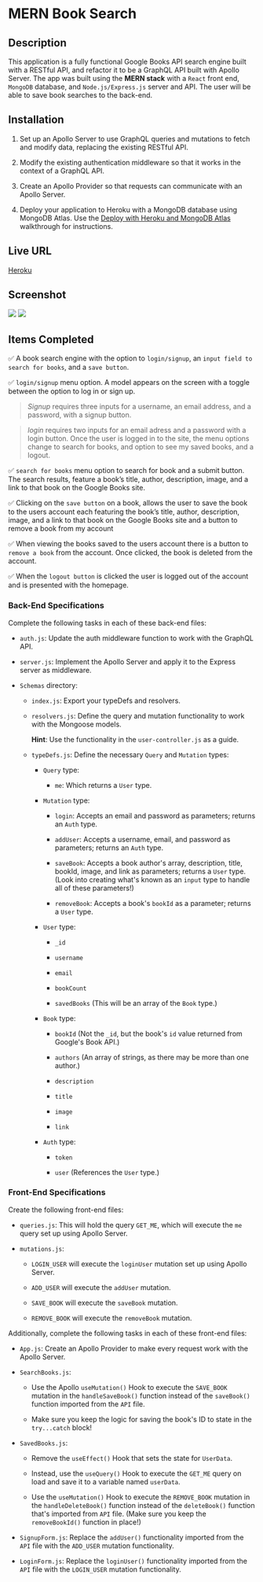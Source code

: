 # MERN Book Search

## Description

This application is a fully functional Google Books API search engine built with a RESTful API, and refactor it to be a GraphQL API built with Apollo Server. The app was built using the **MERN stack** with a `React` front end, `MongoDB` database, and `Node.js/Express.js` server and API. The user will be able to save book searches to the back-end. 

## Installation
1. Set up an Apollo Server to use GraphQL queries and mutations to fetch and modify data, replacing the existing RESTful API.

2. Modify the existing authentication middleware so that it works in the context of a GraphQL API.

3. Create an Apollo Provider so that requests can communicate with an Apollo Server.

4. Deploy your application to Heroku with a MongoDB database using MongoDB Atlas. Use the [Deploy with Heroku and MongoDB Atlas](https://coding-boot-camp.github.io/full-stack/mongodb/deploy-with-heroku-and-mongodb-atlas) walkthrough for instructions.

## Live URL

[Heroku]()

## Screenshot
![](images/Screenshot.PNG)
![](images/Screenshot2.PNG)


## Items Completed
✅ A book search engine with the option to `login/signup`, an `input field to search for books`, and a `save button`.

✅ `login/signup` menu option. A model appears on the screen with a toggle between the option to log in or sign up. 

> *Signup* requires three inputs for a username, an email address, and a password, with a signup button.

> *login* requires two inputs for an email adress and a password with a login button. Once the user is logged in to the site, the menu options change to search for books, and option to see my saved books, and a logout.

✅ `search for books` menu option to search for book and a submit button. The search results, feature a book’s title, author, description, image, and a link to that book on the Google Books site.

✅ Clicking on the `save button` on a book, allows the user to save the book to the users account each featuring the book’s title, author, description, image, and a link to that book on the Google Books site and a button to remove a book from my account

✅ When viewing the books saved to the users account there is a button to `remove a book` from the account. Once clicked, the book is deleted from the account.

✅ When the `logout button` is clicked the user is logged out of the account and is presented with the homepage.

### Back-End Specifications

Complete the following tasks in each of these back-end files:

* `auth.js`: Update the auth middleware function to work with the GraphQL API.

* `server.js`: Implement the Apollo Server and apply it to the Express server as middleware.

* `Schemas` directory:

	* `index.js`: Export your typeDefs and resolvers.

	* `resolvers.js`: Define the query and mutation functionality to work with the Mongoose models.

		**Hint**: Use the functionality in the `user-controller.js` as a guide.

	* `typeDefs.js`: Define the necessary `Query` and `Mutation` types:

		* `Query` type:

			* `me`: Which returns a `User` type.
		
		* `Mutation` type:

			* `login`: Accepts an email and password as parameters; returns an `Auth` type.

			* `addUser`: Accepts a username, email, and password as parameters; returns an `Auth` type.

			* `saveBook`: Accepts a book author's array, description, title, bookId, image, and link as parameters; returns a `User` type. (Look into creating what's known as an `input` type to handle all of these parameters!)

			* `removeBook`: Accepts a book's `bookId` as a parameter; returns a `User` type.
			
		* `User` type:

			* `_id`

			* `username`

			* `email`

			* `bookCount`

			* `savedBooks` (This will be an array of the `Book` type.)

		* `Book` type:

			* `bookId` (Not the `_id`, but the book's `id` value returned from Google's Book API.)

			* `authors` (An array of strings, as there may be more than one author.)

			* `description`

			* `title`

			* `image`

			* `link`

		* `Auth` type:

			* `token`

			* `user` (References the `User` type.)


### Front-End Specifications

Create the following front-end files:

* `queries.js`: This will hold the query `GET_ME`, which will execute the `me` query set up using Apollo Server.

* `mutations.js`:

	* `LOGIN_USER` will execute the `loginUser` mutation set up using Apollo Server.

	* `ADD_USER` will execute the `addUser` mutation.

	* `SAVE_BOOK` will execute the `saveBook` mutation.

	* `REMOVE_BOOK` will execute the `removeBook` mutation.

Additionally, complete the following tasks in each of these front-end files:

* `App.js`: Create an Apollo Provider to make every request work with the Apollo Server.
	
* `SearchBooks.js`:

	* Use the Apollo `useMutation()` Hook to execute the `SAVE_BOOK` mutation in the `handleSaveBook()` function instead of the `saveBook()` function imported from the `API` file.

	* Make sure you keep the logic for saving the book's ID to state in the `try...catch` block! 

* `SavedBooks.js`:

	* Remove the `useEffect()` Hook that sets the state for `UserData`.

	* Instead, use the `useQuery()` Hook to execute the `GET_ME` query on load and save it to a variable named `userData`.

	* Use the `useMutation()` Hook to execute the `REMOVE_BOOK` mutation in the `handleDeleteBook()` function instead of the `deleteBook()` function that's imported from `API` file. (Make sure you keep the `removeBookId()` function in place!)

* `SignupForm.js`: Replace the `addUser()` functionality imported from the `API` file with the `ADD_USER` mutation functionality.

* `LoginForm.js`: Replace the `loginUser()` functionality imported from the `API` file with the `LOGIN_USER` mutation functionality.
